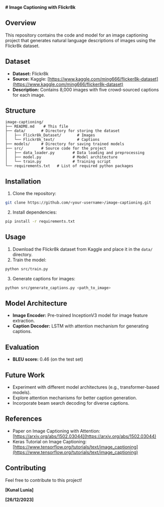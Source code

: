  **# Image Captioning with Flickr8k**

## Overview

This repository contains the code and model for an image captioning project that generates natural language descriptions of images using the Flickr8k dataset.

## Dataset

* **Dataset:** Flickr8k
* **Source:** Kaggle: [https://www.kaggle.com/ming666/flicker8k-dataset](https://www.kaggle.com/ming666/flicker8k-dataset)
* **Description:** Contains 8,000 images with five crowd-sourced captions for each image.

## Structure

```
image-captioning/
├── README.md    # This file
├── data/       # Directory for storing the dataset
│   ├── Flickr8k_Dataset/       # Images
│   └── Flickr8k_text/          # Captions
├── models/     # Directory for saving trained models
├── src/        # Source code for the project
│   ├── data_loader.py        # Data loading and preprocessing
│   ├── model.py              # Model architecture
│   └── train.py              # Training script
└── requirements.txt   # List of required python packages
```

## Installation

1. Clone the repository:

```bash
git clone https://github.com/<your-username>/image-captioning.git
```

2. Install dependencies:

```bash
pip install -r requirements.txt
```

## Usage

1. Download the Flickr8k dataset from Kaggle and place it in the `data/` directory.
2. Train the model:

```bash
python src/train.py
```

3. Generate captions for images:

```bash
python src/generate_captions.py <path_to_image>
```

## Model Architecture

* **Image Encoder:** Pre-trained InceptionV3 model for image feature extraction.
* **Caption Decoder:** LSTM with attention mechanism for generating captions.

## Evaluation

* **BLEU score:** 0.46 (on the test set)

## Future Work

* Experiment with different model architectures (e.g., transformer-based models).
* Explore attention mechanisms for better caption generation.
* Incorporate beam search decoding for diverse captions.

## References

* Paper on Image Captioning with Attention: [https://arxiv.org/abs/1502.03044](https://arxiv.org/abs/1502.03044)
* Keras Tutorial on Image Captioning: [https://www.tensorflow.org/tutorials/text/image_captioning](https://www.tensorflow.org/tutorials/text/image_captioning)

## Contributing

Feel free to contribute to this project!

**[Kunal Lunia]**

**[26/12/2023]**
